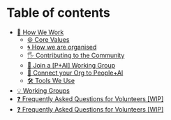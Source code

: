 # Table of contents

* [💙 How We Work](README.md)
  * [☮ Core Values](how-we-work/core-values.md)
  * [🌀 How we are organised](how-we-work/how-we-are-organised.md)
  * [🖐 Contributing to the Community](how-we-work/contributing-to-the-community.md)
  * [👊 Join a \[P+AI\] Working Group](how-we-work/join-a-p+ai-working-group.md)
  * [🤝 Connect your Org to People+AI](how-we-work/connect-your-org-to-people+ai.md)
  * [🛠 Tools We Use](how-we-work/tools-we-use.md)
* [💡 Working Groups](working-groups.md)
* [❓ Frequently Asked Questions for Volunteers \[WIP\]](frequently-asked-questions-for-volunteers-wip.md)
* [❓ Frequently Asked Questions for Volunteers \[WIP\]](frequently-asked-questions-for-volunteers-wip-1.md)
